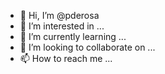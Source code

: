 - 👋 Hi, I’m @pderosa
- 👀 I’m interested in ...
- 🌱 I’m currently learning ...
- 💞️ I’m looking to collaborate on ...
- 📫 How to reach me ...

<!---
pderosa/pderosa is a ✨ special ✨ repository because its `README.md` (this file) appears on your GitHub profile.
You can click the Preview link to take a look at your changes.
--->

